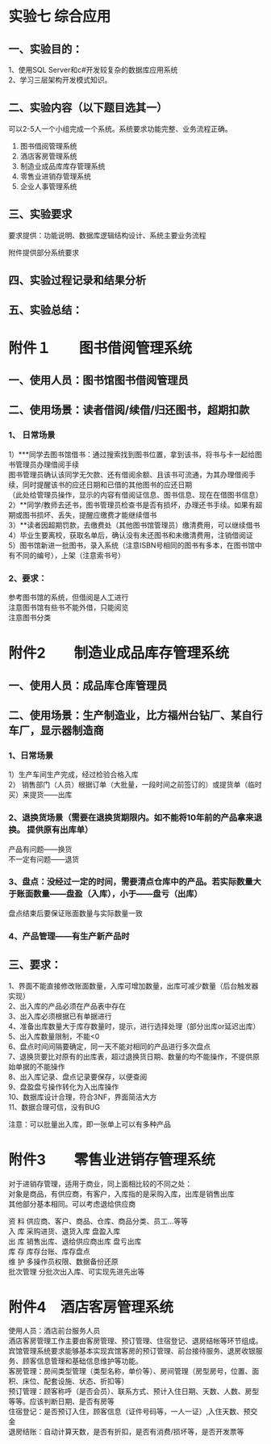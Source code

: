 # 实验七  综合应用  
## 一、实验目的：  
1、使用SQL Server和c#开发较复杂的数据库应用系统  
2、学习三层架构开发模式知识。  
## 二、实验内容（以下题目选其一）  
可以2-5人一个小组完成一个系统。系统要求功能完整、业务流程正确。  
1.	图书借阅管理系统  
2.	酒店客房管理系统  
3.	制造业成品库库存管理系统  
4.	零售业进销存管理系统  
5.	企业人事管理系统  
## 三、实验要求  
要求提供：功能说明、数据库逻辑结构设计、系统主要业务流程  

附件提供部分系统要求  
## 四、实验过程记录和结果分析  
## 五、实验总结：  
 
# 附件１　　图书借阅管理系统  
## 一、使用人员：图书馆图书借阅管理员  
## 二、使用场景：读者借阅/续借/归还图书，超期扣款  
### 1、	日常场景  
1）***同学去图书馆借书：通过搜索找到图书位置，拿到该书，将书与卡一起给图书管理员办理借阅手续  
图书管理员确认该同学无欠款、还有借阅余额、且该书可流通，为其办理借阅手续，同时提醒该书的应还日期和已借的其他图书的应还日期  
（此处给管理员操作，显示的内容有借阅证信息、图书信息、现在在借图书信息）  
2）**同学/教师去还书，图书管理员检查书是否有损坏，办理还书手续。如果有超期或图书损坏、丢失，提醒应缴费才能继续借书  
3）**读者因超期罚款，去缴费处（其他图书馆管理员）缴清费用，可以继续借书  
4）毕业生要离校，获取名单后，确认没有未还图书和未缴清费用，注销借阅证  
5）图书馆新进一批图书，录入系统（注意ISBN号相同的图书有多本，在图书馆中有不同的编号），上架（注意索书号）  
### 2、要求：  

参考图书馆的系统，但借阅是人工进行  
注意图书馆有些书不能外借，只能阅览  
注意图书分类  

 
# 附件2　　制造业成品库存管理系统  
## 一、使用人员：成品库仓库管理员  
## 二、使用场景：生产制造业，比方福州台钻厂、某自行车厂，显示器制造商  
### 1、日常场景  
1）生产车间生产完成，经过检验合格入库  
2） 销售部门（人员）根据订单（大批量，一段时间之前签订的）或提货单（临时买）来提货——出库  
### 2、退换货场景（需要在退换货期限内。如不能将10年前的产品拿来退换。  提供原有出库单）  
产品有问题——换货  
不一定有问题——退货  
### 3、盘点：没经过一定的时间，需要清点仓库中的产品。若实际数量大于账面数量——盘盈（入库），小于——盘亏（出库）  
盘点结束后要保证账面数量与实际数量一致  
### 4、产品管理——有生产新产品时  
## 三、要求：  
1、界面不能直接修改账面数量，入库可增加数量，出库可减少数量（后台触发器实现）  
2、出入库的产品必须在产品表中存在  
3、出入库必须根据已有单据进行  
4、准备出库数量大于库存数量时，提示，进行选择处理（部分出库or延迟出库）  
5、出入库数量限制，不能<0  
6、盘点时间间隔要确定，同一天不能对相同的产品进行多次盘点  
7、退换货要比对原有的出库表，超过退换货日期、数量的均不能操作，不提供原始单据的不能操作  
8、出入库记录、盘点记录要保存，以便查阅  
9、盘盈盘亏操作转化为入出库操作  
10、数据库设计合理，符合3NF，界面简洁大方  
11、数据合理可信，没有BUG  

注意：可以批量出入库，即一张单上可以有多种产品  

# 附件3　　零售业进销存管理系统  
对于进销存管理，适用于商业，同上面相比较的不同之处：  
对象是商品，有供应商，有客户，入库指的是采购入库，出库是销售出库  
其他部分基本相同。可以考虑退给供应商  

资 料	供应商、客户、商品、仓库、商品分类、员工...等等	  
入 库	采购进货、退货入库 盘盈入库  
出 库	销售出库、退给供应商出库  盘亏出库  
库 存	库存台账、库存盘点  
维 护	多操作员权限、数据备份还原	  
批次管理	分批次出入库、可实现先进先出等	    
# 附件4　酒店客房管理系统  
使用人员：酒店前台服务人员  
酒店客房管理工作主要由客房管理、预订管理、住宿登记、退房结帐等环节组成。宾馆管理系统要求能够基本实现宾馆客房的预订管理、前台接待服务、退房收银服务、顾客信息管理和基础信息维护等功能。  
客房管理：房间类型管理（类型名称，单价等）、房间管理（房型房号，位置、面积、床位、配套设施、状态、折扣等）  
预订管理：顾客称呼（是否会员）、联系方式、预计入住日期、天数、人数、房型等等。应该判断日期、是否有房等  
住宿登记：是否预订入住，顾客信息（证件号码等，一人一证）,入住天数、预交金  
退房结账：自动计算天数，是否有折扣，是否有消费/损坏等，是否开发票等  



 

